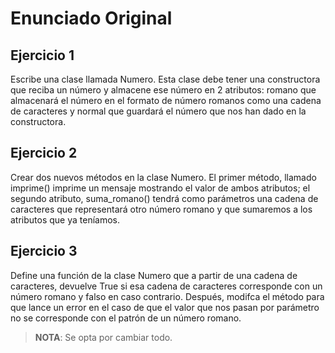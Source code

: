# Enunciado Original

## Ejercicio 1

Escribe una clase llamada Numero. Esta clase debe tener una constructora que
reciba un número y almacene ese número en 2 atributos: romano que almacenará
el número en el formato de número romanos como una cadena de caracteres y
normal que guardará el número que nos han dado en la constructora.

## Ejercicio 2

Crear dos nuevos métodos en la clase Numero. El primer método, llamado imprime()
imprime un mensaje mostrando el valor de ambos atributos; el segundo atributo,
suma_romano() tendrá como parámetros una cadena de caracteres que representará
otro número romano y que sumaremos a los atributos que ya teníamos.

## Ejercicio 3

Define una función de la clase Numero que a partir de una cadena de caracteres,
devuelve True si esa cadena de caracteres corresponde con un número romano y
falso en caso contrario. Después, modifca el método para que lance un error en
el caso de que el valor que nos pasan por parámetro no se corresponde con el
patrón de un número romano.

> **NOTA**: Se opta por cambiar todo.
